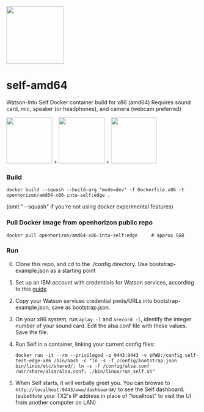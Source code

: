 <img src="https://avatars0.githubusercontent.com/u/23140100?s=200&v=4" width="150">

# self-amd64
Watson-Intu Self Docker container build for x86 (amd64) 
Requires sound card, mic, speaker (or headphones), and camera (webcam preferred)

<img src="https://assets.logitech.com/assets/55372/webcam-c270-gallery.png" width="120">   +  <img src="https://images-na.ssl-images-amazon.com/images/I/71yMKM1VW2L._SL1500_.jpg" width="120">   +   <img src="https://www.sabrent.com/uploads/AU-MMSA-Main.jpg" width="120">

### Build
    docker build --squash --build-arg "mode=dev" -f Dockerfile.x86 -t openhorizon/amd64-x86-intu-self:edge .
(omit "--squash" if you're not using docker experimental features)

### Pull Docker image from openhorizon public repo
    docker pull openhorizon/amd64-x86-intu-self:edge     # approx 5GB

### Run
0. Clone this repo, and cd to the ./config directory. Use bootstrap-example.json as a starting point
1. Set up an IBM account with credentials for Watson services, according to this [guide]()
2. Copy your Watson services credential pwds/URLs into bootstrap-example.json, save as bootstrap.json.
3. On your x86 system, run `aplay -l` and `arecord -l`, identify the integer number of your sound card.  Edit the alsa.conf file with these values. Save the file.
4. Run Self in a container, linking your current config files:

    `docker run -it --rm --privileged -p 9443:9443 -v $PWD:/config self-test-edge-x86 /bin/bash -c "ln -s -f /config/bootstrap.json bin/linux/etc/shared/; ln -s -f /config/alsa.conf /usr/share/alsa/alsa.conf; ./bin/linux/run_self.sh"`
    
5. When Self starts, it will verbally greet you. You can browse to `http://localhost:9443/www/dashboard#/` to see the Self dashboard.  (substitute your TX2's IP address in place of "localhost" to visit the UI from another computer on LAN)
